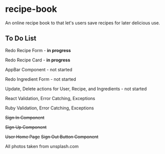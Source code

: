 # recipe-book

An online recipe book to that let's users save recipes for later delicious use.

## To Do List
Redo Recipe Form - **in progress**

Redo Recipe Card - **in progress**

AppBar Component - not started

Redo Ingredient Form - not started

Update, Delete actions for User, Recipe, and Ingredients - not started

React Validation, Error Catching, Exceptions

Ruby Validation, Error Catching, Exceptions

~~Sign In Component~~

~~Sign Up Component~~

~~User Home Page~~
~~Sign Out Button Component~~

All photos taken from unsplash.com
